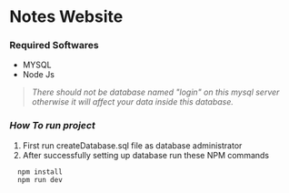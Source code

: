 # Notes Website

### **Required Softwares**
* MYSQL
* Node Js

> *There should not be database named "login" on this mysql server otherwise it will affect your data inside this database.*

### *How To run project* 

1. First run createDatabase.sql file as database administrator  
2. After successfully setting up database run these NPM commands 
```
  npm install
  npm run dev
  
```


